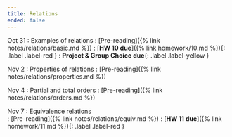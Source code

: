 ```yaml
---
title: Relations 
ended: false
---
```


Oct 31 
: Examples of relations 
  : [Pre-reading]({% link notes/relations/basic.md %})
: [**HW 10 due**]({% link homework/10.md %}){: .label .label-red }
: **Project & Group Choice due**{: .label .label-yellow }

Nov 2 
: Properties of relations
  : [Pre-reading]({% link notes/relations/properties.md %})

Nov 4 
: Partial and total orders
  : [Pre-reading]({% link notes/relations/orders.md %})

Nov 7
: Equivalence relations  
  : [Pre-reading]({% link notes/relations/equiv.md %})
: [**HW 11 due**]({% link homework/11.md %}){: .label .label-red }
